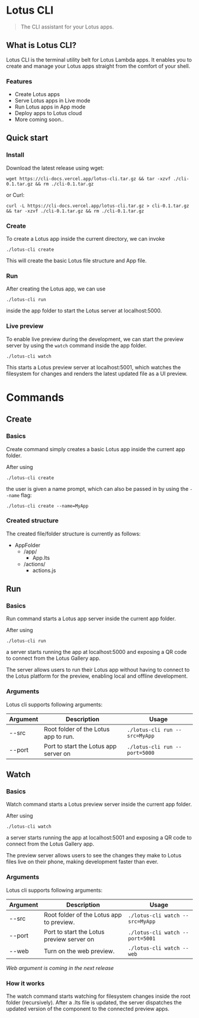# Lotus CLI

> The CLI assistant for your Lotus apps.

## What is Lotus CLI?

Lotus CLI is the terminal utility belt for Lotus Lambda apps.
It enables you to create and manage your Lotus apps straight from the comfort of your shell.

### Features
* Create Lotus apps
* Serve Lotus apps in Live mode
* Run Lotus apps in App mode
* Deploy apps to Lotus cloud 
* More coming soon..

## Quick start

### Install
Download the latest release using wget:

```
wget https://cli-docs.vercel.app/lotus-cli.tar.gz && tar -xzvf ./cli-0.1.tar.gz && rm ./cli-0.1.tar.gz
```

or  Curl:

``` 
curl -L https://cli-docs.vercel.app/lotus-cli.tar.gz > cli-0.1.tar.gz && tar -xzvf ./cli-0.1.tar.gz && rm ./cli-0.1.tar.gz

```

### Create

To create a Lotus app inside the current directory, we can invoke


``` 
./lotus-cli create

``` 

This will create the basic Lotus file structure and App file.


### Run

After creating the Lotus app, we can use
``` 
./lotus-cli run
``` 

inside the app folder to start the Lotus server at localhost:5000.

### Live preview

To enable live preview during the development, we can start the 
preview server by using the `watch` command inside the app folder.

``` 
./lotus-cli watch
``` 

This starts a Lotus preview server at localhost:5001, which watches the filesystem for changes and renders the latest updated file as a UI preview.





# Commands


## Create


### Basics

Create command simply creates a basic Lotus app inside the current app folder.

After using 

``` 
./lotus-cli create
``` 

the user is given a name prompt, which can also be passed in by using the `--name`
flag:

``` 
./lotus-cli create --name=MyApp
``` 

### Created structure

The created file/folder structure is currently as follows:

* AppFolder 
	* /app/
		* App.lts
	* /actions/
		* actions.js 


## Run


### Basics

Run command starts a Lotus app server inside the current app folder.

After using 

``` 
./lotus-cli run
``` 

a server starts running the app at localhost:5000 and exposing a QR code to connect from the Lotus Gallery app.

The server allows users to run their Lotus app without having to connect to the Lotus platform for the preview, enabling local and offline development.


### Arguments

Lotus cli supports following arguments:

| Argument | Description                               | Usage                         |
|----------|-------------------------------------------|-------------------------------|
| --src    | Root folder of the Lotus app to run.  | `./lotus-cli run --src=MyApp` |
| --port   | Port to start the Lotus app server on | `./lotus-cli run --port=5000` |



## Watch


### Basics

Watch command starts a Lotus preview server inside the current app folder.

After using 

``` 
./lotus-cli watch
``` 

a server starts running the app at localhost:5001 and exposing a QR code to connect from the Lotus Gallery app.

The preview server allows users to see the changes they make to Lotus files live on their phone, making development faster than ever.


### Arguments

Lotus cli supports following arguments:

| Argument | Description                               | Usage                         |
|----------|-------------------------------------------|-------------------------------|
| --src    | Root folder of the Lotus app to preview.  | `./lotus-cli watch --src=MyApp` |
| --port   | Port to start the Lotus preview server on | `./lotus-cli watch --port=5001` |
| --web | Turn on the web preview. | `./lotus-cli watch --web` |

*Web argument is coming in the next release*


### How it works

The watch command starts watching for filesystem changes inside the root folder (recursively). After a  .lts file is updated, the server dispatches the updated version of the component to the connected preview apps.

